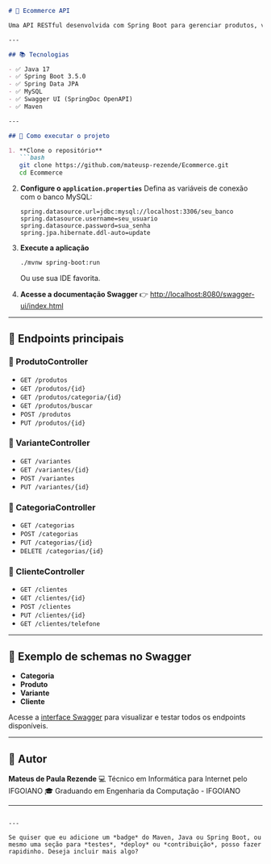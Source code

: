 

````markdown
# 🛒 Ecommerce API

Uma API RESTful desenvolvida com Spring Boot para gerenciar produtos, variantes, categorias e clientes de um sistema de comércio eletrônico.

---

## 📚 Tecnologias

- ✅ Java 17
- ✅ Spring Boot 3.5.0
- ✅ Spring Data JPA
- ✅ MySQL
- ✅ Swagger UI (SpringDoc OpenAPI)
- ✅ Maven

---

## 🚀 Como executar o projeto

1. **Clone o repositório**
   ```bash
   git clone https://github.com/mateusp-rezende/Ecommerce.git
   cd Ecommerce
````

2. **Configure o `application.properties`**
   Defina as variáveis de conexão com o banco MySQL:

   ```properties
   spring.datasource.url=jdbc:mysql://localhost:3306/seu_banco
   spring.datasource.username=seu_usuario
   spring.datasource.password=sua_senha
   spring.jpa.hibernate.ddl-auto=update
   ```

3. **Execute a aplicação**

   ```bash
   ./mvnw spring-boot:run
   ```

   Ou use sua IDE favorita.

4. **Acesse a documentação Swagger**
   👉 [http://localhost:8080/swagger-ui/index.html](http://localhost:8080/swagger-ui/index.html)

---

## 📌 Endpoints principais

### 🔹 ProdutoController

* `GET /produtos`
* `GET /produtos/{id}`
* `GET /produtos/categoria/{id}`
* `GET /produtos/buscar`
* `POST /produtos`
* `PUT /produtos/{id}`

### 🔹 VarianteController

* `GET /variantes`
* `GET /variantes/{id}`
* `POST /variantes`
* `PUT /variantes/{id}`

### 🔹 CategoriaController

* `GET /categorias`
* `POST /categorias`
* `PUT /categorias/{id}`
* `DELETE /categorias/{id}`

### 🔹 ClienteController

* `GET /clientes`
* `GET /clientes/{id}`
* `POST /clientes`
* `PUT /clientes/{id}`
* `GET /clientes/telefone`

---

## 🧪 Exemplo de schemas no Swagger

* **Categoria**
* **Produto**
* **Variante**
* **Cliente**

Acesse a [interface Swagger](http://localhost:8080/swagger-ui/index.html) para visualizar e testar todos os endpoints disponíveis.

---

## 👤 Autor

**Mateus de Paula Rezende**
💻 Técnico em Informática para Internet pelo IFGOIANO
🎓 Graduando em Engenharia da Computação - IFGOIANO


---

```

---

Se quiser que eu adicione um *badge* do Maven, Java ou Spring Boot, ou mesmo uma seção para *testes*, *deploy* ou *contribuição*, posso fazer rapidinho. Deseja incluir mais algo?
```
